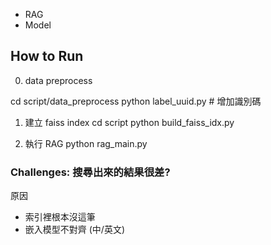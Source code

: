 * RAG
* Model

## How to Run
0. data preprocess

cd script/data_preprocess
python label_uuid.py # 增加識別碼

1. 建立 faiss index
cd script
python build_faiss_idx.py

2. 執行 RAG
python rag_main.py

### Challenges: 搜尋出來的結果很差?
原因
* 索引裡根本沒這筆
* 嵌入模型不對齊 (中/英文)